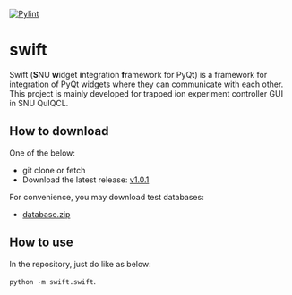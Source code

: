 [![Pylint](https://github.com/snu-quiqcl/swift/actions/workflows/pylint.yml/badge.svg)](https://github.com/snu-quiqcl/swift/actions/workflows/pylint.yml)

# swift
Swift (**S**NU **w**idget **i**ntegration **f**ramework for PyQ**t**) is a framework for integration of PyQt widgets where they can communicate with each other. This project is mainly developed for trapped ion experiment controller GUI in SNU QuIQCL.

## How to download
One of the below:
- git clone or fetch
- Download the latest release: [v1.0.1](https://github.com/snu-quiqcl/swift/releases/tag/v1.0.1)

For convenience, you may download test databases:
- [database.zip](https://github.com/snu-quiqcl/swift/files/10907031/database.zip)

## How to use
In the repository, just do like as below:

`python -m swift.swift`.
